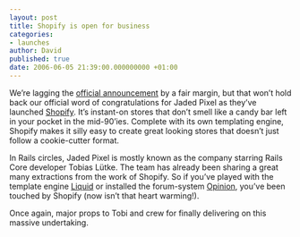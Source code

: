 ```yaml
---
layout: post
title: Shopify is open for business
categories:
- launches
author: David
published: true
date: 2006-06-05 21:39:00.000000000 +01:00
---
```

<p>We&#8217;re lagging the <a href="http://blog.jadedpixel.com/articles/2006/06/02/shopify-is-live">official announcement</a> by a fair margin, but that won&#8217;t hold back our official word of congratulations for Jaded Pixel as they&#8217;ve launched <a href="http://shopify.com/">Shopify</a>. It&#8217;s instant-on stores that don&#8217;t smell like a candy bar left in your pocket in the mid-90&#8217;ies. Complete with its own templating engine, Shopify makes it silly easy to create great looking stores that doesn&#8217;t just follow a cookie-cutter format.</p>
<p>In Rails circles, Jaded Pixel is mostly known as the company starring Rails Core developer Tobias L&uuml;tke. The team has already been sharing a great many extractions from the work of Shopify. So if you&#8217;ve played with the template engine <a href="http://home.leetsoft.com/liquid">Liquid</a> or installed the forum-system <a href="http://home.leetsoft.com/opinion">Opinion</a>, you&#8217;ve been touched by Shopify (now isn&#8217;t that heart warming!).</p>
<p>Once again, major props to Tobi and crew for finally delivering on this massive undertaking.</p>